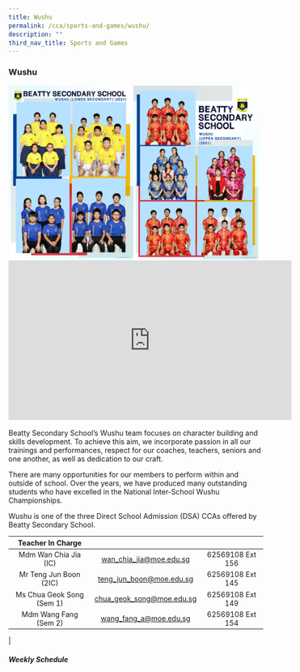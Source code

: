 ```yaml
---
title: Wushu
permalink: /cca/sports-and-games/wushu/
description: ""
third_nav_title: Sports and Games
---
```

### **Wushu**

<img align="left" style="width:49%" src="/images/wushu%201.jpg">
<img align="left" style="width:49%" src="/images/wushu%202.jpg">		

<iframe width="560" height="315" src="https://www.youtube.com/embed/zdRY2LlSbAs" title="Beatty Secondary School - Wushu" frameborder="0" allow="accelerometer; autoplay; clipboard-write; encrypted-media; gyroscope; picture-in-picture" allowfullscreen></iframe>

Beatty Secondary School’s Wushu team focuses on character building and skills development. To achieve this aim, we incorporate passion in all our trainings and performances, respect for our coaches, teachers, seniors and one another, as well as dedication to our craft.

There are many opportunities for our members to perform within and outside of school. Over the years, we have produced many outstanding students who have excelled in the National Inter-School Wushu Championships.

Wushu is one of the three Direct School Admission (DSA) CCAs offered by Beatty Secondary School.

| Teacher In Charge |  |  |
|:---:|:---:|:---:|
| Mdm Wan Chia Jia (IC) | [wan_chia_jia@moe.edu.sg](mailto:wan_chia_jia@moe.edu.sg) | 62569108 Ext 156 |
| Mr Teng Jun Boon (2IC) | [teng_jun_boon@moe.edu.sg](mailto:teng_jun_boon@moe.edu.sg) | 62569108 Ext 145 |
| Ms Chua Geok Song (Sem 1) | [chua_geok_song@moe.edu.sg](mailto:chua_geok_song@moe.edu.sg) | 62569108 Ext 149 |
| Mdm Wang Fang (Sem 2) | [wang_fang_a@moe.edu.sg](mailto:wang_fang_a@moe.edu.sg) | 62569108 Ext 154 |
|

##### **Weekly Schedule**

